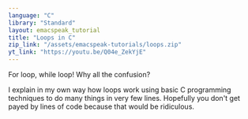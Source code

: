 ```yaml
---
language: "C"
library: "Standard"
layout: emacspeak_tutorial
title: "Loops in C"
zip_link: "/assets/emacspeak-tutorials/loops.zip"
yt_link: "https://youtu.be/Q04e_ZekYjE"
---
```


For loop, while loop! Why all the confusion?

I explain in my own way how loops work using basic C programming techniques to do many things in very few lines.
Hopefully you don't get payed by lines of code because that would be ridiculous.

